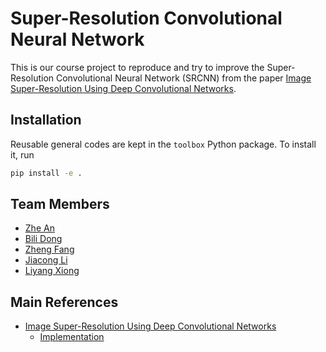 # Super-Resolution Convolutional Neural Network

This is our course project to reproduce and try to improve the Super-Resolution Convolutional Neural Network (SRCNN) from the paper [Image Super-Resolution Using Deep Convolutional Networks](https://arxiv.org/abs/1501.00092).

## Installation

Reusable general codes are kept in the `toolbox` Python package. To install it, run

```bash
pip install -e .
```

## Team Members

* [Zhe An](https://github.com/JasonAn)
* [Bili Dong](https://github.com/qobilidop)
* [Zheng Fang](https://github.com/Catus61)
* [Jiacong Li](https://github.com/jiacong1990)
* [Liyang Xiong](https://github.com/xiongliyang219)

## Main References

* [Image Super-Resolution Using Deep Convolutional Networks](https://arxiv.org/abs/1501.00092)
    * [Implementation](http://mmlab.ie.cuhk.edu.hk/projects/SRCNN.html)
